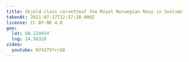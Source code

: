 ```yaml
---
title: Skjold-class corvetteof the Royal Norwegian Navy in Svolvær
takenAt: 2021-07-17T12:57:38.000Z
license: CC BY-ND 4.0
geo:
  lat: 68.224454
  lng: 14.56328
video:
  youtube: N74375YrcG8
---
```

